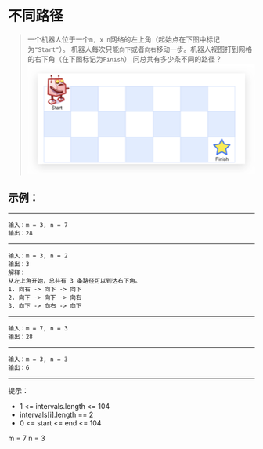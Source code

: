 # 不同路径

> 一个机器人位于一个`m, x n`网络的左上角（起始点在下图中标记为`"Start"`）。
> 机器人每次只能`向下`或者`向右`移动一步。机器人视图打到网格的右下角（在下图标记为`Finish`）
> 问总共有多少条不同的路径？
![./img/demo.png](./img/demo.png)

## 示例：
---
```
输入：m = 3, n = 7
输出：28
```
---
```
输入：m = 3, n = 2
输出：3
解释：
从左上角开始，总共有 3 条路径可以到达右下角。
1. 向右 -> 向下 -> 向下
2. 向下 -> 向下 -> 向右
3. 向下 -> 向右 -> 向下
```
---
```
输入：m = 7, n = 3
输出：28
```
---
```
输入：m = 3, n = 3
输出：6
```
---

提示：
  - 1 <= intervals.length <= 104
  - intervals[i].length == 2
  - 0 <= start <= end <= 104


m = 7
n = 3




